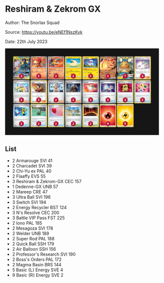 # Reshiram & Zekrom GX

Author: The Snorlax Squad

Source: <https://youtu.be/eNEf1NszKvk>

Date: 22th July 2023

![decklist](../../images/PAL/Reshiram%20&%20Zekrom%20GX/1-%20Reshiram%20&%20Zekrom%20GX.png)

## List

* 2 Armarouge SVI 41
* 2 Charcadet SVI 39
* 2 Chi-Yu ex PAL 40
* 2 Flaaffy EVS 55
* 3 Reshiram & Zekrom-GX CEC 157
* 1 Dedenne-GX UNB 57
* 2 Mareep CRE 47
* 3 Ultra Ball SVI 196
* 3 Switch SVI 194
* 2 Energy Recycler BST 124
* 3 N's Resolve CEC 200
* 3 Battle VIP Pass FST 225
* 2 Iono PAL 185
* 2 Mesagoza SVI 178
* 2 Welder UNB 189
* 2 Super Rod PAL 188
* 2 Quick Ball SSH 179
* 2 Air Balloon SSH 156
* 2 Professor's Research SVI 190
* 2 Boss's Orders PAL 172
* 2 Magma Basin BRS 144
* 5 Basic {L} Energy SVE 4
* 9 Basic {R} Energy SVE 2
